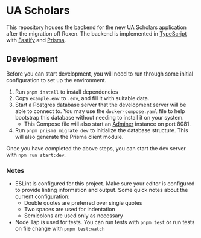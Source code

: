 # UA Scholars

This repository houses the backend for the new UA Scholars application after the migration off Roxen. The backend is
implemented in [TypeScript](https://www.typescriptlang.org/docs/) with [Fastify](https://www.fastify.io/docs/latest/)
and [Prisma](https://www.prisma.io/docs).

## Development

Before you can start development, you will need to run through some initial configuration to set up the environment.

1. Run `pnpm install` to install dependencies
2. Copy `example.env` to `.env`, and fill it with suitable data.
3. Start a Postgres database server that the development server will be able to connect to. You may use the
   `docker-compose.yaml` file to help bootstrap this database without needing to install it on your system.
    - This Compose file will also start an [Adminer](https://www.adminer.org/) instance on port 8081.
4. Run `pnpm prisma migrate dev` to initialize the database structure. This will also generate the Prisma client module.

Once you have completed the above steps, you can start the dev server with `npm run start:dev`.

### Notes

- ESLint is configured for this project. Make sure your editor is configured to provide linting information and output.
  Some quick notes about the current configuration:
    - Double quotes are preferred over single quotes
    - Two spaces are used for indentation
    - Semicolons are used only as necessary
- Node Tap is used for tests. You can run tests with `pnpm test` or run tests on file change with `pnpm test:watch`
